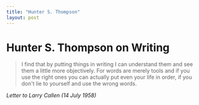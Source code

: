 ```yaml
---
title: "Hunter S. Thompson"
layout: post 
---
```


# Hunter S. Thompson on Writing

>I find that by putting things in writing I can understand them and see them a little more objectively. For words are merely tools and if you use the right ones you can actually put even your life in order, if you don't lie to yourself and use the wrong words.
        
*Letter to Larry Callen (14 July 1958)*

